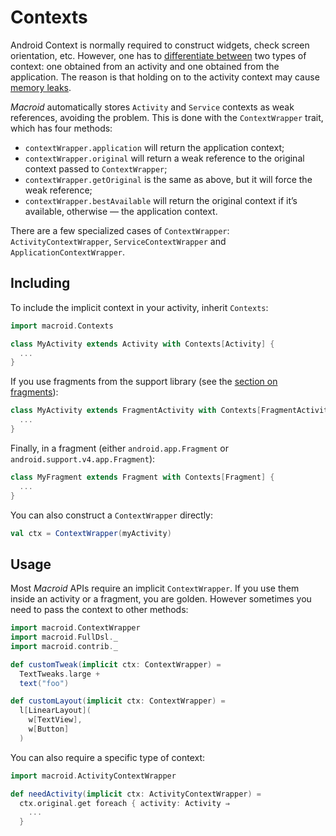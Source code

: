 # Contexts

Android Context is normally required to construct widgets, check screen orientation, etc.
However, one has to [differentiate between](http://stackoverflow.com/questions/987072/using-application-context-everywhere?rq=1)
two types of context: one obtained from an activity
and one obtained from the application. The reason is that holding on to the activity context
may cause [memory leaks](http://stackoverflow.com/questions/3346080/android-references-to-a-context-and-memory-leaks).

*Macroid* automatically stores `Activity` and `Service` contexts as weak references, avoiding the problem.
This is done with the `ContextWrapper` trait, which has four methods:

* `contextWrapper.application` will return the application context;
* `contextWrapper.original` will return a weak reference to the original context passed to `ContextWrapper`;
* `contextWrapper.getOriginal` is the same as above, but it will force the weak reference;
* `contextWrapper.bestAvailable` will return the original context if it’s available,
  otherwise — the application context.

There are a few specialized cases of `ContextWrapper`: `ActivityContextWrapper`, `ServiceContextWrapper`
and `ApplicationContextWrapper`.

## Including

To include the implicit context in your activity, inherit `Contexts`:

```scala
import macroid.Contexts

class MyActivity extends Activity with Contexts[Activity] {
  ...
}
```

If you use fragments from the support library
(see the [section on fragments](Fragments.html)):

```scala
class MyActivity extends FragmentActivity with Contexts[FragmentActivity] {
  ...
}
```

Finally, in a fragment (either `android.app.Fragment` or `android.support.v4.app.Fragment`):

```scala
class MyFragment extends Fragment with Contexts[Fragment] {
  ...
}
```

You can also construct a `ContextWrapper` directly:

```scala
val ctx = ContextWrapper(myActivity)
```

## Usage

Most *Macroid* APIs require an implicit `ContextWrapper`. If you use them inside an
activity or a fragment, you are golden. However sometimes you need to pass the context
to other methods:

```scala
import macroid.ContextWrapper
import macroid.FullDsl._
import macroid.contrib._

def customTweak(implicit ctx: ContextWrapper) =
  TextTweaks.large +
  text("foo")

def customLayout(implicit ctx: ContextWrapper) =
  l[LinearLayout](
    w[TextView],
    w[Button]
  )
```

You can also require a specific type of context:

```scala
import macroid.ActivityContextWrapper

def needActivity(implicit ctx: ActivityContextWrapper) =
  ctx.original.get foreach { activity: Activity ⇒
    ...
  }
```

